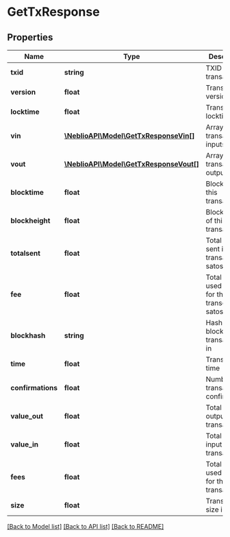 # GetTxResponse

## Properties
Name | Type | Description | Notes
------------ | ------------- | ------------- | -------------
**txid** | **string** | TXID of transaction | [optional] 
**version** | **float** | Transaction version | [optional] 
**locktime** | **float** | Transaction locktime | [optional] 
**vin** | [**\NeblioAPI\Model\GetTxResponseVin[]**](GetTxResponseVin.md) | Array of transaction inputs | [optional] 
**vout** | [**\NeblioAPI\Model\GetTxResponseVout[]**](GetTxResponseVout.md) | Array of transaction outputs | [optional] 
**blocktime** | **float** | Block time of this transaction | [optional] 
**blockheight** | **float** | Block height of this transaction | [optional] 
**totalsent** | **float** | Total NEBL sent in this transaction in satoshis | [optional] 
**fee** | **float** | Total NEBL used as fee for this transcation in satoshis | [optional] 
**blockhash** | **string** | Hash of the block this transaction is in | [optional] 
**time** | **float** | Transaction time | [optional] 
**confirmations** | **float** | Number of transaction confirmations | [optional] 
**value_out** | **float** | Total NEBL output in this transaction | [optional] 
**value_in** | **float** | Total NEBL input in this transaction | [optional] 
**fees** | **float** | Total NEBL used in fees for this transaction | [optional] 
**size** | **float** | Transcation size in bytes | [optional] 

[[Back to Model list]](../README.md#documentation-for-models) [[Back to API list]](../README.md#documentation-for-api-endpoints) [[Back to README]](../README.md)



